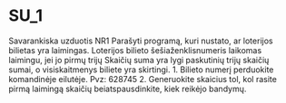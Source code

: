 # SU_1
Savarankiska uzduotis NR1
Parašyti programą, kuri nustato,
ar loterijos bilietas yra laimingas. Loterijos bilieto šešiaženklisnumeris
laikomas laimingu, jei jo pirmų trijų
Skaičių suma yra lygi paskutinių trijų
skaičių sumai, o visiskaitmenys
biliete yra skirtingi.
1.
Bilieto
numerį perduokite komandinėje
eilutėje. Pvz: 628745
2.
Generuokite skaicius tol, kol rasite
pirmą
laimingą skaičių beiatspausdinkite, kiek reikėjo bandymų.
